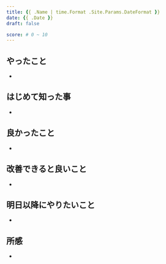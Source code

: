 ```yaml
---
title: {{ .Name | time.Format .Site.Params.DateFormat }}
date: {{ .Date }}
draft: false

score: # 0 ~ 10
---
```


## やったこと
- 

## はじめて知った事
- 

## 良かったこと
- 

## 改善できると良いこと
- 

## 明日以降にやりたいこと
- 

## 所感
- 